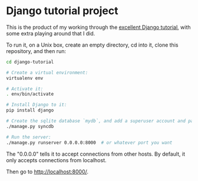 # Django tutorial project

This is the product of my working through the
[excellent Django tutorial](https://docs.djangoproject.com/en/1.5/intro/), with some
extra playing around that I did.

To run it, on a Unix box, create an empty directory, cd into it, clone this
repository, and then run:

```bash
cd django-tutorial

# Create a virtual environment:
virtualenv env

# Activate it:
. env/bin/activate

# Install Django to it:
pip install django

# Create the sqlite database `mydb`, and add a superuser account and password:
./manage.py syncdb

# Run the server:
./manage.py runserver 0.0.0.0:8000  # or whatever port you want
```

The "0.0.0.0" tells it to accept connections from other hosts.  By default,
it only accepts connections from localhost.

Then go to [http://localhost:8000/]().

